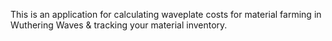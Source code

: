 This is an application for calculating waveplate costs for material farming in Wuthering Waves & tracking your material inventory.
